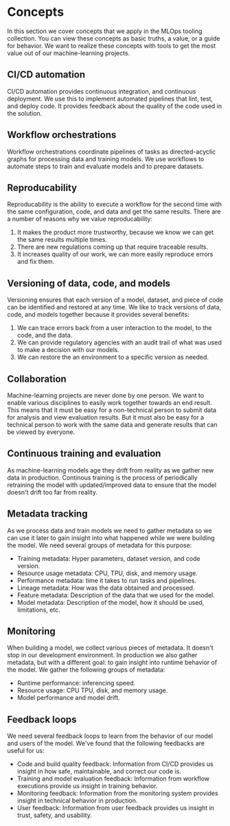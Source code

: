 # Concepts

In this section we cover concepts that we apply in the MLOps tooling collection.
You can view these concepts as basic truths, a value, or a guide for behavior. 
We want to realize these concepts with tools to get the most value out of our machine-learning projects.

## CI/CD automation

CI/CD automation provides continuous integration, and continuous deployment. We use this to implement automated pipelines that lint, 
test, and deploy code. It provides feedback about the quality of the code used in the solution.

## Workflow orchestrations

Workflow orchestrations coordinate pipelines of tasks as directed-acyclic graphs for processing data and training models. 
We use workflows to automate steps to train and evaluate models and to prepare datasets.

## Reproducability

Reproducability is the ability to execute a workflow for the second time with the same configuration, code, and data and get the same results.
There are a number of reasons why we value reproducability:

1. It makes the product more trustworthy, because we know we can get the same results multiple times.
2. There are new regulations coming up that require traceable results. 
3. It increases quality of our work, we can more easily reproduce errors and fix them.

## Versioning of data, code, and models

Versioning ensures that each version of a model, dataset, and piece of code can be identified and restored at any time.
We like to track versions of data, code, and models together because it provides several benefits:

1. We can trace errors back from a user interaction to the model, to the code, and the data.
2. We can provide regulatory agencies with an audit trail of what was used to make a decision with our models.
3. We can restore the an environment to a specific version as needed.

## Collaboration

Machine-learning projects are never done by one person. We want to enable various disciplines
to easily work together towards an end result. This means that it must be easy for a non-technical person
to submit data for analysis and view evaluation results. But it must also be easy for a technical person
to work with the same data and generate results that can be viewed by everyone.

## Continuous training and evaluation

As machine-learning models age they drift from reality as we gather new data in production.
Continous training is the process of periodically retraining the model with updated/improved data
to ensure that the model doesn't drift too far from reality.

## Metadata tracking

As we process data and train models we need to gather metadata so we can use it later to gain insight
into what happened while we were building the model. We need several groups of metadata for this purpose:

- Training metadata: Hyper parameters, dataset version, and code version.
- Resource usage metadata: CPU, TPU, disk, and memory usage.
- Performance metadata: time it takes to run tasks and pipelines.
- Lineage metadata: How was the data obtained and processed.
- Feature metadata: Description of the data that we used for the model.
- Model metadata: Description of the model, how it should be used, limitations, etc.

## Monitoring

When building a model, we collect various pieces of metadata. It doesn't stop in our development environment.
In production we also gather metadata, but with a different goal: to gain insight into runtime behavior of the model.
We gather the following groups of metadata:

- Runtime performance: inferencing speed.
- Resource usage: CPU TPU, disk, and memory usage.
- Model performance and model drift.

## Feedback loops

We need several feedback loops to learn from the behavior of our model and users of the model.
We've found that the following feedbacks are useful for us:

- Code and build quality feedback: Information from CI/CD provides us insight in how safe, maintainable, and correct our code is.
- Training and model evaluation feedback: Information from workflow executions provide us insight in training behavior.
- Monitoring feedback: Information from the monitoring system provides insight in technical behavior in production.
- User feedback: Information from user feedback provides us insight in trust, safety, and usability.
